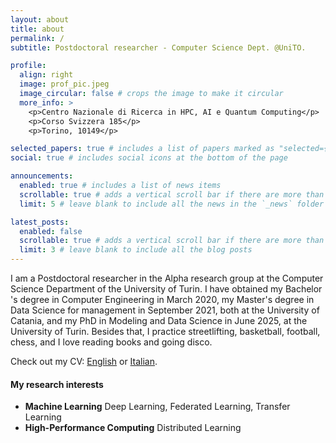 ```yaml
---
layout: about
title: about
permalink: /
subtitle: Postdoctoral researcher - Computer Science Dept. @UniTO.

profile:
  align: right
  image: prof_pic.jpeg
  image_circular: false # crops the image to make it circular
  more_info: >
    <p>Centro Nazionale di Ricerca in HPC, AI e Quantum Computing</p>
    <p>Corso Svizzera 185</p>
    <p>Torino, 10149</p>

selected_papers: true # includes a list of papers marked as "selected={true}"
social: true # includes social icons at the bottom of the page

announcements:
  enabled: true # includes a list of news items
  scrollable: true # adds a vertical scroll bar if there are more than 3 news items
  limit: 5 # leave blank to include all the news in the `_news` folder

latest_posts:
  enabled: false
  scrollable: true # adds a vertical scroll bar if there are more than 3 new posts items
  limit: 3 # leave blank to include all the blog posts
---
```


I am a Postdoctoral researcher in the Alpha research group at the Computer Science Department of the University of Turin. I have obtained my Bachelor 's degree in Computer Engineering in March 2020, my Master's degree in Data Science for management in September 2021, both at the University of Catania, and my PhD in Modeling and Data Science in June 2025, at the University of Turin. Besides that, I practice streetlifting, basketball, football, chess, and I love reading books and going disco.

Check out my CV: [English](/assets/pdf/cv.pdf) or [Italian](/assets/pdf/cv_ita.pdf).

#### My research interests

- **Machine Learning** Deep Learning, Federated Learning, Transfer Learning
- **High-Performance Computing** Distributed Learning
